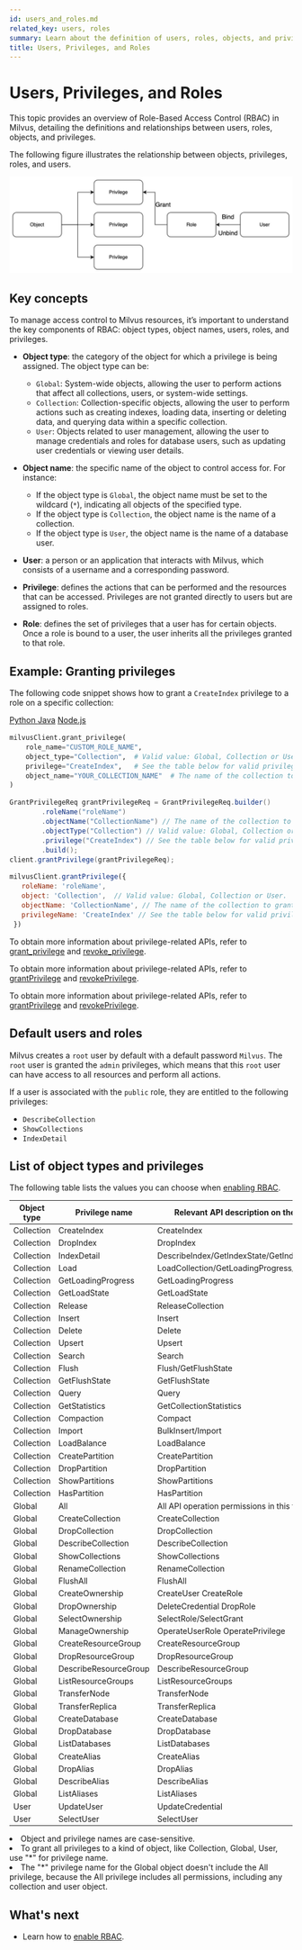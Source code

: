 ```yaml
---
id: users_and_roles.md
related_key: users, roles
summary: Learn about the definition of users, roles, objects, and privileges in role-based access control (RBAC).
title: Users, Privileges, and Roles
---
```


# Users, Privileges, and Roles

This topic provides an overview of Role-Based Access Control (RBAC) in Milvus, detailing the definitions and relationships between users, roles, objects, and privileges.

The following figure illustrates the relationship between objects, privileges, roles, and users.

![users_and_roles](../../../assets/users_and_roles.png "The relationship between object, privilege, role and user.")

## Key concepts

To manage access control to Milvus resources, it’s important to understand the key components of RBAC: object types, object names, users, roles, and privileges.

- **Object type**: the category of the object for which a privilege is being assigned. The object type can be:
  - `Global`: System-wide objects, allowing the user to perform actions that affect all collections, users, or system-wide settings.
  - `Collection`: Collection-specific objects, allowing the user to perform actions such as creating indexes, loading data, inserting or deleting data, and querying data within a specific collection.
  - `User`: Objects related to user management, allowing the user to manage credentials and roles for database users, such as updating user credentials or viewing user details.

- **Object name**: the specific name of the object to control access for. For instance:
  - If the object type is `Global`, the object name must be set to the wildcard (`*`), indicating all objects of the specified type.
  - If the object type is `Collection`, the object name is the name of a collection.
  - If the object type is `User`, the object name is the name of a database user.

- **User**: a person or an application that interacts with Milvus, which consists of a username and a corresponding password.

- **Privilege**: defines the actions that can be performed and the resources that can be accessed. Privileges are not granted directly to users but are assigned to roles.

- **Role**: defines the set of privileges that a user has for certain objects. Once a role is bound to a user, the user inherits all the privileges granted to that role.

## Example: Granting privileges

The following code snippet shows how to grant a `CreateIndex` privilege to a role on a specific collection:

<div class="multipleCode">
    <a href="#python">Python </a>
    <a href="#java">Java</a>
    <a href="#javascript">Node.js</a>
</div>

```python
milvusClient.grant_privilege(
    role_name="CUSTOM_ROLE_NAME",
    object_type="Collection",  # Valid value: Global, Collection or User.
    privilege="CreateIndex",   # See the table below for valid privilege names and relevant API descriptions.
    object_name="YOUR_COLLECTION_NAME"  # The name of the collection to grant access to. Use "*" to grant access to all collections.
)
```

```java
GrantPrivilegeReq grantPrivilegeReq = GrantPrivilegeReq.builder()
        .roleName("roleName")
        .objectName("CollectionName") // The name of the collection to grant access to. Use "*" to grant access to all collections.
        .objectType("Collection") // Valid value: Global, Collection or User.
        .privilege("CreateIndex") // See the table below for valid privilege names and relevant API descriptions.
        .build();
client.grantPrivilege(grantPrivilegeReq);
```

```javascript
milvusClient.grantPrivilege({
   roleName: 'roleName',
   object: 'Collection',  // Valid value: Global, Collection or User.
   objectName: 'CollectionName', // The name of the collection to grant access to. Use "*" to grant access to all collections.
   privilegeName: 'CreateIndex' // See the table below for valid privilege names and relevant API descriptions.
 })
```

<div class="language-python">

To obtain more information about privilege-related APIs, refer to [grant_privilege](https://milvus.io/api-reference/pymilvus/v2.4.x/MilvusClient/Authentication/grant_privilege.md) and [revoke_privilege](https://milvus.io/api-reference/pymilvus/v2.4.x/MilvusClient/Authentication/revoke_privileges.md).

</div>

<div class="language-java">

To obtain more information about privilege-related APIs, refer to [grantPrivilege](https://milvus.io/api-reference/java/v2.4.x/v2/Authentication/grantPrivilege.md) and [revokePrivilege](https://milvus.io/api-reference/java/v2.4.x/v2/Authentication/revokePrivilege.md).

</div>

<div class="language-javascript">

To obtain more information about privilege-related APIs, refer to [grantPrivilege](https://milvus.io/api-reference/node/v2.4.x/Authentication/grantPrivilege.md) and [revokePrivilege](https://milvus.io/api-reference/node/v2.4.x/Authentication/revokePrivilege.md).

</div>

## Default users and roles

Milvus creates a `root` user by default with a default password `Milvus`. The `root` user is granted the `admin` privileges, which means that this `root` user can have access to all resources and perform all actions.

If a user is associated with the `public` role, they are entitled to the following privileges:

- `DescribeCollection`
- `ShowCollections`
- `IndexDetail`

## List of object types and privileges

The following table lists the values you can choose when [enabling RBAC](rbac.md).

| Object type | Privilege name        | Relevant API description on the client side       |
| ----------- | --------------------- | ------------------------------------------------- |
| Collection  | CreateIndex           | CreateIndex                                       |
| Collection  | DropIndex             | DropIndex                                         |
| Collection  | IndexDetail           | DescribeIndex/GetIndexState/GetIndexBuildProgress |
| Collection  | Load                  | LoadCollection/GetLoadingProgress/GetLoadState    |
| Collection  | GetLoadingProgress    | GetLoadingProgress                                |
| Collection  | GetLoadState          | GetLoadState                                      |
| Collection  | Release               | ReleaseCollection                                 |
| Collection  | Insert                | Insert                                            |
| Collection  | Delete                | Delete                                            |
| Collection  | Upsert                | Upsert                                            |
| Collection  | Search                | Search                                            |
| Collection  | Flush                 | Flush/GetFlushState                               |
| Collection  | GetFlushState         | GetFlushState                                     |
| Collection  | Query                 | Query                                             |
| Collection  | GetStatistics         | GetCollectionStatistics                           |
| Collection  | Compaction            | Compact                                           |
| Collection  | Import                | BulkInsert/Import                                 |
| Collection  | LoadBalance           | LoadBalance                                       |
| Collection  | CreatePartition       | CreatePartition                                   |
| Collection  | DropPartition         | DropPartition                                     |
| Collection  | ShowPartitions        | ShowPartitions                                    |
| Collection  | HasPartition          | HasPartition                                      |
| Global      | All                   | All API operation permissions in this table       |
| Global      | CreateCollection      | CreateCollection                                  |
| Global      | DropCollection        | DropCollection                                    |
| Global      | DescribeCollection    | DescribeCollection                                |
| Global      | ShowCollections       | ShowCollections                                   |
| Global      | RenameCollection      | RenameCollection                                  |
| Global      | FlushAll              | FlushAll                                          |
| Global      | CreateOwnership       | CreateUser CreateRole                             |
| Global      | DropOwnership         | DeleteCredential DropRole                         |
| Global      | SelectOwnership       | SelectRole/SelectGrant                            |
| Global      | ManageOwnership       | OperateUserRole OperatePrivilege                  |
| Global      | CreateResourceGroup   | CreateResourceGroup                               |
| Global      | DropResourceGroup     | DropResourceGroup                                 |
| Global      | DescribeResourceGroup | DescribeResourceGroup                             |
| Global      | ListResourceGroups    | ListResourceGroups                                |
| Global      | TransferNode          | TransferNode                                      |
| Global      | TransferReplica       | TransferReplica                                   |
| Global      | CreateDatabase        | CreateDatabase                                    |
| Global      | DropDatabase          | DropDatabase                                      |
| Global      | ListDatabases         | ListDatabases                                     |
| Global      | CreateAlias           | CreateAlias                                       |
| Global      | DropAlias             | DropAlias                                         |
| Global      | DescribeAlias         | DescribeAlias                                     |
| Global      | ListAliases           | ListAliases                                       |
| User        | UpdateUser            | UpdateCredential                                  |
| User        | SelectUser            | SelectUser                                        |

<div class="alert note">
<li>Object and privilege names are case-sensitive.</li>
<li>To grant all privileges to a kind of object, like Collection, Global, User, use "*" for privilege name. </li>
<li>The "*" privilege name for the Global object doesn't include the All privilege, because the All privilege includes all permissions, including any collection and user object.</li>
</div>

## What's next
- Learn how to [enable RBAC](rbac.md).
